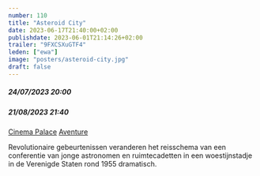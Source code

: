 ```yaml
---
number: 110
title: "Asteroid City"
date: 2023-06-17T21:40:00+02:00
publishdate: 2023-06-01T21:14:26+02:00
trailer: "9FXCSXuGTF4"
leden: ["ewa"]
image: "posters/asteroid-city.jpg"
draft: false
---
```


##### 24/07/2023 20:00
##### 21/08/2023 21:40

[Cinema Palace](https://www.cinema-palace.be/nl/film/asteroid-city)
[Aventure](https://cinema-aventure.be/catalogue/movie/?8DA6DE56-7FB8-EB74-E9E9-AA1875236258)

Revolutionaire gebeurtenissen veranderen het reisschema van een conferentie
van jonge astronomen en ruimtecadetten in een woestijnstadje in de
Verenigde Staten rond 1955 dramatisch.
<!--more-->

